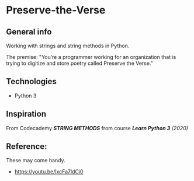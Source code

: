 # Preserve-the-Verse

## General info
Working with strings and string methods in Python. 

The premise: "You’re a programmer working for an organization that is trying to digitize and store poetry called Preserve the Verse." 

## Technologies
* Python 3

## Inspiration 
From Codecademy ***STRING METHODS*** from course ***Learn Python 3*** _(2020)_

## Reference:
These may come handy.
* https://youtu.be/lxcFa7ldCi0
